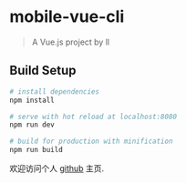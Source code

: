 # mobile-vue-cli

> A Vue.js project by ll

## Build Setup

``` bash
# install dependencies
npm install

# serve with hot reload at localhost:8080
npm run dev

# build for production with minification
npm run build
```

欢迎访问个人 [github](https://github.com/liulu1990) 主页.
